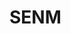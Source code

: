 # SENM
<!--Social Page and also Home page-->
<!DOCTYPE html>
<html lang="en">

<head>
    <meta charset="UTF-8">
    <meta http-equiv="X-UA-Compatible" content="IE=edge">
    <meta name="viewport" content="width=device-width, initial-scale=1.0">
    <title>SENM</title>
    <link rel="stylesheet" href="style.css">
    <link rel="stylesheet" href="moreStyle.css">
    <link rel="stylesheet" href="https://cdnjs.cloudflare.com/ajax/libs/font-awesome/4.7.0/css/font-awesome.min.css">
    <link rel="stylesheet" href="https://fonts.googleapis.com/icon?family=Material+Icons">
    <style>
        @import url('https://fonts.googleapis.com/css2?family=Heebo:wght@100&family=Lato:wght@100&family=Oswald:wght@200&family=Roboto:wght@100&display=swap');
        @import url('https://fonts.googleapis.com/css2?family=Roboto:wght@100;900&display=swap');


        .group {
            margin-left: 20px;
            font-weight: 700;
            font-size: 20px;

        }


        #notification {
            border-radius: 50%;
            background-color: rgba(255, 255, 255, 0.7);
        }

        main {
            background-color: lightgray;
            display: flex;
            margin: 0;
            width: 100%;


        }

        .main-left {
            width: 100%;
            padding: 5px;
            height: 820px;
            overflow-x: hidden;
        }

        .main-center-home {
            width: 98%;
            margin: 5px;
            border-radius: 3px;
        }

        .main-right {
            width: 98%;
            margin: 5px;
            border-radius: 3px;
        }

        .mainsubleft {
            padding: 30px 30px 30px;
            background-color: rgba(255, 255, 255);
            border-radius: 3px;
            box-shadow: 0 0 1px;
        }

        .mainsubleft ul li {
            display: flex;
            margin-bottom: 15px;
            font-family: 'Franklin Gothic Medium', 'Arial Narrow', Arial, sans-serif;
          
        }
        .mainsubleft ul li a {
        
            font-size: medium;
            color: darkblue;
          
        }

        #icons {
            margin-left: -2.5px;
            margin-right: 2.5px;
        }

        .institution {
            min-width: 200px;
            height: 250px;
            margin: 1px 2px;
            border: 1px solid gray;
            background: lightgrey;
            border-radius: 7px;
            cursor: pointer;
            overflow: hidden;

        }

        .cont {
            text-align: center;
            border-top: transparent;
            font-family: oswald;
        }

        .institution-img {
            width: 100%;
            height: 80%;

        }

        #img {
            width: 100%;
        }

        .centerHeading {
            width: 100%;
            background-color: goldenrod;
            padding: 20px 0;
            box-shadow: 0 0 2px black;
        }

        .centerHeading h1 {
            text-align: center;
            color: white;
            font-family: oswald;
            font-weight: 700;
        }

        .center {
            position: relative;
            width: 600px;
            margin-top: 3%;
            padding: 10px;
            background: white;
            box-shadow: 0 0 1px black;
        }

        .center-images {
            width: 100%;
            display: flex;
            justify-content: left;
            align-items: center;
            overflow: auto;
            position: relative;
            scroll-behavior: smooth;
            box-shadow: 0 0 1px black;
            padding: 2px;
            background: black;
        }

        .mainSubRight {

            background-color: rgba(0, 0, 0, 0.1);
            padding: 25px;
            box-shadow: 0 0 5px black;
        }

        .rightLogin {
            margin-top: 5px;
            background-color: white;
            padding-bottom: 5%;
            box-shadow: 0 0 2px black;
        }

        .rightLogin h2 {
            margin-left: 50px;
            margin-bottom: 15px;
            color: white;
        }

        select {
            width: 96%;
            margin-left: 25px;
            height: 30px;
        }

        input {
            width: 70%;
            margin-left: 50px;
            height: 30px;
            padding: 0 20px;
            font-size: 16px;
        }

        #register {
            color: goldenrod;
        }

        #register:hover {
            text-decoration: underline;
        }

        #menu-bar {
            display: none;
        }

        #search {
            margin-top: 5%;
            margin-bottom: 5%;
            background-color: rgba(255, 255, 255, 0.7);
            padding-bottom: 5%;
        }
        #search1 {
            margin-top: 5%;
            margin-bottom: 5%;
            background-color: rgba(255, 255, 255, 0.7);
            padding-bottom: 5%;
            display: none;
        }

        .searchInput {

            padding: 20px 10px;
            background-color: darkblue;
            border-radius: 7px;
        }

        .searchInput input {
            background: rgba(255,255,255);
            font-size: 22px;
            letter-spacing: 2px;
            text-align: center;
            border: transparent;
            height: 45px;
            border-bottom-left-radius: 45px;
            border-top-left-radius: 45px;
        }

        .friends {
            display: flex;
            justify-content: space-between;
            color: black;
            font-size: 20px;
            padding: 10px 30px;
            margin-bottom: 10px;
            background-color: white;
            box-shadow: 0 0 5PX 0 black;
        }

        .main-scroll-div {
            width: 90%;
            height: 100%;
            display: flex;
            align-items: center;
            justify-content: space-between;
            border: 2px solidred;
        }

        .subFriends {
            position: relative;
            width: 550px;
            height: 50%;
        }

        .subFriends::before {
            position: absolute;
            width: 150px;
            height: 100%;
            content: "";
            left: 0;
            top: 0;
            z-index: 99;
            background-image: linear-gradient(90deg, white, transparent);
        }

        .subFriends::after {
            position: absolute;
            width: 150px;
            height: 100%;
            content: "";
            right: 0;
            top: 0;
            z-index: 99;
            background-image: linear-gradient(-90deg, black, transparent);
        }

        .scroll-images {
            width: 100%;
            height: auto;
            display: flex;
            justify-content: left;
            align-items: center;
            overflow: auto;
            position: relative;
            scroll-behavior: smooth;

        }
        .scroll-image{
            width: 100%;
            height: auto;
            display: flex;
            justify-content: left;
            align-items: center;
            overflow: auto;
            position: relative;
            scroll-behavior: smooth;

        }

        .child {
            min-width: 150px;
            height: 150px;
            margin: 1px 20px;
            cursor: pointer;
            border: 1px solid white;
            overflow: hidden;
            border-radius: 50%;
        }
        .child1 {
            min-width: 250px;
            height: 200px;
            margin: 1px 20px;
            cursor: pointer;
            border: 1px solid white;
            overflow: hidden;
            
        }

        .scroll-images::-webkit-scrollbar {
            -webkit-appearance: none;
        }

        .subChild {
            width: 100%;
            height: 100%;
        }

        .icon {
            color: gray;
            background-color: transparent;
            font-size: 50px;
            outline: none;
            border: none;
            cursor: pointer;
        }

        .icon:hover {
            color: yellow;
        }

        .childName {
            color: black;
            text-align: center;
            font-weight: 700;


        }

        .div-content-left {
            background-color: white;
            margin-top: 5px;
            padding: 30px;
            box-shadow: 0 0 1px black;
        }

        .div-content-left h1 {
            margin-top: 15px;
            margin-bottom: 15px;
            font-family: roboto;
        }

        .div-content-left ul li {
            margin-top: 5px;
        }

        .div-content-left ul li a {
            color: blue;
            font-weight: 700;
            font-family: lato;
        }

        .events {
            background: white;
            padding: 10px;
            margin-top: 5px;
            text-align: center;
            box-shadow: 0 0 2px black;
        }

        .event-img img {
            width: 100%;
            margin-top: 10px;
        }

        .event-img-con {
            text-align: center;
        }

        footer {
            width: 100%;
            background-color: black;
            padding: 20px 0;
        }

        .footer-notifications {
            width: 99%;
            margin: auto;
            display: flex;
            background-color: #FBE7A1;
            padding: 20px 0;
            border-radius: 20px;
            margin-bottom: 30px;
        }

        .footerLineLeft {
            width: 40%;
            height: 2px;
            background-color: gray;
            margin-left: 50px;
        }

        .footerLineLeft1 {
            width: 38%;
            height: 2px;
            background-color: gray;
            margin-left: 50px;
        }

        .footerNotification {
            margin: -10px 10px;
        }

        .footerLineRight {
            width: 35%;
            height: 2px;
            background-color: gray;
        }

        .footerLineRight1 {
            width: 33%;
            height: 2px;
            background-color: gray;
        }
        .div-post{
            padding: 10px 25%;            
        }
        .div-post button{
          padding: 5px 13px;
          
        }
    </style>
</head>

<body>
    <!--start header-->
    <header>
        <header>
            <div class="header">
                <div class="headerleft">
                    SENM
                </div>
                <div class="headercenter">
                    <ul>
                        <li><a href="home.html">Home </a> </li>
                        <li><a href="">Group</a> </li>
                        <li><a href="gallery.html">Text Book Center </a></li>
                        <li><a href="">shopping</a></li>
                        <li><a href="">Institutions</a></li>
                    </ul>
                </div>
                <div class="headerright">
                    <div class="div-right">
                        <ul>
                            <li><i class="material-icons" style="font-size:38px;color:white" id="menu-bar">menu</i></li>
                            <li><i class="material-icons" style="font-size:34px;color:white"
                                    id="notification">notifications_active</i></li>
                            <li style="color:white ;">
                                <div class="profile-pic"><img src="./asset1/custom1.png" alt=""></div>
                            </li>
                        </ul>
                    </div>
                </div>
            </div>
        </header>
    <!--end of header-->
    <!--start of main-->
    <main>
        <!--start main left-->
        <div class="main-left">
            <div class="mainsubleft">
                <ul>
                    <li>
                        <div><i class="material-icons" style="font-size:30px;color:navy;">home</i></div>
                        <div class="group" ><a href="" onclick="showPage()"> Home</a></div>
                    </li>
                    <li>
                        <div><i class="material-icons" style="font-size:30px;color:navy;">group_add</i></div>
                        <div class="group" ><a href="" onclick="showPage()"> Class Groups</a></div>
                    </li>
                    <li>
                        <div><i class="material-icons" style="font-size:30px;color:lightgray" id="icons">group_work</i>
                        </div>
                        <div class="group"><a href="">Group Work</a> </div>
                    </li>
                    <li>
                        <div><i class="material-icons" style="font-size:30px;color:rgba(144, 212, 243, 0.507)"
                                id="icons">people</i></div>
                        <div class="group"><a href="">Friends</a></div>
                    </li>
                    <li><i class="fa fa-question-circle" style="font-size:32px;color:goldenrod" id="icons"></i>
                        <div></div>
                        <div class="group"><a href="Qanda.html"> Qestion and Answers</a></div>
                    </li>
                    <li>
                        <div><i class="material-icons" style="font-size:30px;color:black;" id="icons"> share</i></div>
                        <div class="group"><a href="">Share link</a></div>
                    </li>
                    <li>
                        <div style="width:30px;height: 30px;"><img src="./Icon/help.png" alt="" id="img"></div>
                        <div class="group"><a href="">Ask for Help</a> </div>
                    </li>
                    <li>
                        <div style="width:30px;height: 30px;"><img src="./Icon/blog.png" alt="" id="img"></div>
                        <div class="group"><a href="">Add a Blog</a> </div>
                    </li>
                    <li><i class="fa fa-phone-square" style="font-size:33px;color:blue"></i>
                        <div class="group"><a href="">Customer care</a> </div>
                    </li>
                    <li><i class="material-icons" style="font-size:36px;color:green;margin-left: -5px;">message</i>
                        <div class="group"><a href="">Message</a> </div>
                    </li>
                </ul>

            </div>
            <div class="div-content-left">
                <h1> Most Popular Books</h1>
                <ul>
                    <li><a href="">The river between</a></li>
                    <li><a href="">Think like a man act like a woman</a></li>
                    <li><a href="">Pirates of the carebean</a></li>
                    <li><a href="">Sheldon in spineYard</a></li>
                    <li><a href="">Barack Obama biography</a></li>
                </ul>
            </div>
            <div class="div-content-left">
                <i class="fa fa-plus" style="margin-right: 10px;"></i>Create a Club
                <h1> Join Our Club</h1>
                <div class="event-img">
                    <img src="./asset1/qanda-club.jpg" alt="">
                    <div class="event-img-cont">
                        Qanda-Club
                    </div>
                </div>
                <div class="event-img">
                    <img src="./asset1/senm-ches.jpg" alt="">
                    <div class="event-img-cont">
                        SENM-Chess-Club
                    </div>
                </div>

            </div>
        </div>
        <!--end main left-->
        <!--start main center-->
        <div class="main-center-home">
            <div class="searchInput">
                <input type="search" placeholder="Search"><i class="fa fa-search"
                    style="font-size:20px;color:gray;background-color: lightgray;padding: 12.5px;padding-top: 12.5px;border-bottom-right-radius: 45px;border-top-right-radius: 45px;"></i>
            </div>
            <div class="search" id="search">
                <div class="friends">
                    <div style="text-decoration: 3px solid red underline;">Friends</div>
                    <div>Adverts</div>
                    <div>Asignments</div>
                </div>
                <div class="main-scroll-div">
                    <div><button class="icon" onclick="scrolll()"><i class="fa fa-angle-double-left"></i></button></div>
                    <div class="subFriends">
                        <div class="scroll-images">
                            <div class="childNameMain">
                                <li class="child"><img class="subChild" src="./asset1/cust2.png" alt=""></li>
                                <div class="childName">Grace Nyamheya</div>
                            </div>
                            <div class="childNameMain">
                                <li class="child"><img class="subChild" src="./asset1/pasp1.jpg" alt=""></li>
                                <div class="childName">Tony Nesh</div>
                            </div>
                            <div class="childNameMain">
                                <li class="child"><img class="subChild" src="./asset1/pasp2.jpg" alt=""></li>
                                <div class="childName">Joshua Odongo</div>
                            </div>
                            <div class="childNameMain">
                                <li class="child"><img class="subChild" src="./asset1/pasp3.jpg" alt=""></li>
                                <div class="childName">Stanley Livondo</div>
                            </div>
                            <div class="childNameMain">
                                <li class="child"><img class="subChild" src="./asset1/pasp4.jpg" alt=""></li>
                                <div class="childName">Bookaty Nextresa</div>
                            </div>
                            <div class="childNameMain">
                                <li class="child"><img class="subChild" src="./asset1/custom1.png" alt=""></li>
                                <div class="childName">Tim Wanjohi</div>
                            </div>
                            <div class="childNameMain">
                                <li class="child"><img class="subChild" src="./asset1/pasp1.jpg" alt=""></li>
                                <div class="childName">Tony Nesh</div>
                            </div>
                            <div class="childNameMain">
                                <li class="child"><img class="subChild" src="./asset1/pasp1.jpg" alt=""></li>
                                <div class="childName">Tony Nesh</div>
                            </div>
                            <div class="childNameMain">
                                <li class="child"><img class="subChild" src="./asset1/pasp1.jpg" alt=""></li>
                                <div class="childName">Tony Nesh</div>
                            </div>
                            <div class="childNameMain">
                                <li class="child"><img class="subChild" src="./asset1/pasp1.jpg" alt=""></li>
                                <div class="childName">Tony Nesh</div>
                            </div>

                        </div>
                    </div>
                    <div><button class="icon" onclick="scrollr()"><i class="fa fa-angle-double-right"></i></button>
                    </div>
                </div>
            </div>
            <div class="search1" id="search1">
                <div class="friends">
                    <div style="text-decoration: 3px solid green underline;">Groups</div>
                    <div>Adverts</div>
                    <div>Communities</div>
                </div>               
            </div>
            <div class="div-post">
                <label for="post">
                    Ask the world:
                </label> <br>
                <textarea name="post" id="post" cols="30" rows="auto"></textarea>
                <button>Post</button>
            </div>
            <div class="centerHeading">
                <h1>Register with an Institution</h1>
            </div>
            <div class="center">
                <div class="center-images">
                    <div class="institution"><img class="institution-img" src="./asset1/summit.jpg" alt="">
                        <div class="cont">
                            Summit Institute of Professionals
                        </div>
                    </div>
                    <div class="institution"><img class="institution-img" src="./asset1/uon.jpg" alt="">
                        <div class="cont">The University of Nairobi</div>
                    </div>
                    <div class="institution"><img class="institution-img" src="./asset1/Vision.jpg" alt="">
                        <div class="cont">Vision Institute</div>
                    </div>
                    <div class="institution"><img class="institution-img" src="./asset1/KU.jpg" alt="">
                        <div class="cont">Kenyatta University</div>
                    </div>
                    <div class="institution"><img class="institution-img" src="./asset1/mku.jpg" alt="">
                        <div class="cont">Mt Kenya University</div>
                    </div>
                    <div class="institution"><img class="institution-img" src="./asset1/strath.jpg" alt="">
                        <div class="cont">Stratmore University</div>
                    </div>
                </div>
            </div>
           
        </div>
        <!--end main center-->
        <!--start main right-->
        <div class="main-right">
            <div class="mainSubRight">
                <select name=" id="" >
            <option value=" 0">Select Institution</option>
                    <option value="">Summit Institute</option>
                    <option value="">Vision Institute</option>
                    <option value="">Strathmore</option>
                    <option value="">The University of Nairobi</option>
                    <option value=""></option>
                    <option value=""></option>
                    <option value=""></option>
                    <option value=""></option>
                    <option value=""></option>
                    <option value=""></option>
                    <option value=""></option>
                    <option value=""></option>
                    <option value=""></option>
                    <option value=""></option>
                    <option value=""></option>
                    <option value=""></option>
                    <option value=""></option>
                    <option value=""></option>
                    <option value=""></option>
                    <option value=""></option>
                    <option value=""></option>
                    <option value=""></option>
                    <option value=""></option>
                    <option value=""></option>
                    <option value=""></option>
                    <option value=""></option>
                    <option value=""></option>
                    <option value=""></option>
                    <option value=""></option>
                </select>
            </div>
            <div class="rightLogin">
                <h2>Log in :</h2>
                <input type="email" placeholder="email :"> <br> <br>
                <input type="password" placeholder="password :"> <br> <br>
                <input type="submit" value="login" style="width: 100px;"> <br> <br>
                <h2><a href="" id="register"> Register here :</a></h2>
            </div>
            <div class="events">
                <h1>Recent Events</h1>
                <div class="event-img">
                    <img src="./asset1/education-event.jpg" alt="">
                    <div class="event-img-cont">
                        Top Educational Events in Kenya
                    </div>
                </div>
                <div class="event-img">
                    <img src="./asset1/rural-img.jpg" alt="">
                    <div class="event-img-cont">
                        Rural Social Educational Program.
                    </div>
                </div>
            </div>
        </div>
        <!--end main right-->
    </main>
    <!--End of Main-->
    <!--StartFooter-->
    <footer>
        <div class="footer-notifications">
            <div class="footerLineLeft"></div>
            <div class="footerNotification"> <strong> Notifications</strong> </div>
            <div class="footerLineRight"></div>
        </div>
        <div class="footer-notifications">
            <div class="footerLineLeft"></div>
            <div class="footerNotification"><strong> Contact Us</strong> </div>
            <div class="footerLineRight"></div>
        </div>
        <div class="footer-notifications">
            <div class="footerLineLeft1"></div>
            <div class="footerNotification"><strong> Terms & Conditions</strong> </div>
            <div class="footerLineRight1"></div>
        </div>
    </footer>
    <script>
      function showPage(){
  const x = document.getElementById("search1").style.display='block'
  const y = document.getElementById("search").style.display='none';
  if (y.style.display === "none") {
      x.style.display = "block"
    } 
  else {
    y.style.display = "block";
  }
}
        function scrolll() {
            var left = document.querySelector(".scroll-images");
            left.scrollBy(350, 0)
        }
        function scrollr() {
            var right = document.querySelector(".scroll-images");
            right.scrollBy(-350, 0)
        }
        function scrollll() {
            var left = document.querySelector(".scroll-image");
            left.scrollBy(350, 0)
        }
        function scrolllr() {
            var right = document.querySelector(".scroll-image");
            right.scrollBy(-350, 0)
        }
    </script>
</body>

</html>
 <!--End of home page-->
 <!--Start of Institutions-->
 <!DOCTYPE html>
<html lang="en">
<head>
    <meta charset="UTF-8">
    <meta http-equiv="X-UA-Compatible" content="IE=edge">
    <meta name="viewport" content="width=device-width, initial-scale=1.0">
    <title>Document</title>
    <link rel="stylesheet" href="https://cdnjs.cloudflare.com/ajax/libs/font-awesome/4.7.0/css/font-awesome.min.css">
    <link rel="stylesheet" href="https://fonts.googleapis.com/icon?family=Material+Icons">
   <link rel="stylesheet" href="style.css">
   <link rel="stylesheet" href="moreStyle.css">
</head>
<body>
    <header>
        <div class="header">
            <div class="headerleft">
                QANDA
            </div>
            <div class="headercenter">
                <ul>
                    <li><a href="home.html">Home </a> </li>
                    <li><a href="">Group</a> </li>
                    <li><a href="gallery.html">Text Book Center </a></li>
                    <li><a href="">shopping</a></li>
                    <li><a href="">Institutions</a></li>
                </ul>
            </div>
            <div class="headerright">
                <div class="div-right">
                    <ul>
                        <li><i class="material-icons" style="font-size:38px;color:white" id="menu-bar">menu</i></li>
                        <li><i class="material-icons" style="font-size:34px;color:white"
                                id="notification">notifications_active</i></li>
                        <li style="color:white ;">
                            <div class="profile-pic"><img src="./asset1/custom1.png" alt="">ladman</div>
                        </li>
                    </ul>
                </div>
            </div>
        </div>
    </header>
    <!--end of header-->
    <div class="qanda-body">
   <div class="qanda-nav">
    <h1><span> Question & Answers</span></h1>  
   </div>   
  <div class="qanda-select">
    <h2>Choose your Institution</h2>
  </div>
   <div class="qanda-institutions">      
    <div><a href="cpa.html">CPA, </a> </div>
    <div><a href="">ATD, </a> </div>
    <div><a href="cams.html">CAMS,</a>  </div>
    <div><a href="">DICT,</a>  </div>
    <div><a href="">DCM, </a> </div>
    <div><a href="">CS,</a></div>
    <div><a href="">CIFA,  </a>  </div>
    <div><a href="">CICT, </a>  </div>
    <div><a href="">CCP, </a> </div>
    <div><a href="">KISME,</a></div>
    <div><a href="uon.html">UON, </a> </div>
    <div><a href="">KU,</a></div>
    <div><a href="">MKU,</a> </div>
    <div><a href="nazarene.html">NAZARINE,</a></div>
    <div><a href="">DAYSTER,</a></div>
    <div><a href="">USIU,</a></div>
    <div><a href="">MASENO, </a></div>
    <div><a href="">NAIROBI AVIATION,</a></div>
    <div><a href="">KENYA POLYTECHNIQUE,</a></div>
    <div><a href="">EGERTON,</a></div>
    <div><a href="">MOI UNIVERSITY,</a></div>
    <div><a href="">MASINDE MULIRO,</a></div>
    <div><a href="">RONGO UNIVERSITY,   </a></div>
    <div><a href="">STRATHMORE</a></div>
   </div>
</div>
</body>
</html>
<!--End of Institutions-->
<!--Start of CPA-->
<!DOCTYPE html>
<html lang="en">

<head>
        <meta charset="UTF 8">
        <meta http equiv="X UA Compatible" content="IE=edge">
        <meta name="viewport" content="width=device width, initial scale=1.0">
        <title>Q&A</title>
        <link rel="stylesheet" href="style.css">
        <link rel="stylesheet"
                href="https://cdnjs.cloudflare.com/ajax/libs/font-awesome/4.7.0/css/font-awesome.min.css">
        <link rel="stylesheet" href="https://fonts.googleapis.com/icon?family=Material+Icons">
        <link rel="stylesheet"
                href="https://cdnjs.cloudflare.com/ajax/libs/font awesome/4.7.0/css/font awesome.min.css">
        <script src="https://kit.fontawesome.com/yourcode.js" crossorigin="anonymous"></script>
        <style>
                body {
                        background: rgba(0, 0, 0, 0.7);
                }

                p {
                        font-size: 20px;
                        padding: 40px;
                }

                #list {
                        display: none;
                        margin-left: 15px;
                }

                h4 {
                        display: none;
                        padding-right: 50px;
                }

                #searchbar {
                        margin-left: 7%;
                }

                #submit {
                        width: 150px;
                        font-size: 18px;
                        background-color: rgba(0,0,139,0.5);
                        padding: 10px;
                        color: white;
                        border-radius: 5px;
                        cursor: pointer;
                }
                #submit:hover{background: rgba(220,20,60,0.5);}
                .div-main {
                        min-height: 87vh;
                 background-image: linear-gradient(rgba(0,0,0,.7),rgba(0,0,0,.7),rgba(0,0,0)),url(./images/kasneb.png);background-repeat: no-repeat;background-size: 100% 100%;
                }
                .div-main ul li {
                        padding-left: 75px;
                        color: white;
                }

                input {
                        width: 60%;
                        font-size: 18px;
                        background-color: rgba(240,248,255,0.5);
                        padding: 10px;


                }

                .img{display: none;}

                button {
                        font-size: 18px;
                        padding: 7px;
                        cursor: pointer;                
                        margin: 5px;
                        background: rgba(240,248,255,0.4);
                        border-radius: 3px;
                }

                button:hover{background-color: rgba(0, 0, 0, 0.7);color: white;}

                .cpa{margin-top: 30px;}
                .div-cpa {
                        text-align: center;
                        color: gold;
                }

                .div-cpa h1 {
                       
                        font-size: 60px;
                }
        </style>
</head>

<body>
        <header>
                <div class="header">
                        <div class="headerleft">
                                QANDA
                        </div>
                        <div class="headercenter">
                                <ul>
                                        <li><a href="home.html">Home </a> </li>
                                        <li><a href="">Group</a> </li>
                                        <li><a href="books.html">Text Book Center </a></li>
                                        <li><a href="">Shopping</a></li>
                                        <li><a href="">Institutions</a></li>
                                </ul>
                        </div>
                        <div class="headerright">
                                <div class="div-right">
                                        <ul>
                                                <li><a href="home.html"> <i class="material-icons" style="font-size:38px;color:white"
                                                                id="menu-bar">menu</i></a></li>
                                                <li><i class="material-icons" style="font-size:34px;color:white"
                                                                id="notification">notifications_active</i></li>
                                                <li class="profile-pic-out" style="color:white;"><a href="">
                                                        <div class="profile-pic"><img src="./asset1/custom1.png"
                                                                        alt=""></div>
                                                        <div class="div-out">Logout</div> </a>

                                                </li>
                                        </ul>

                                </div>
                        </div>
                </div>
        </header>
        <main>
                <div class="div-main">
                        <div class="div-cpa">
                                <h1>CPA</h1>
                        </div>
                        <p>
                                Put the unit i.e Advanced Management Accounting and scroll to your question or seive
                                your specific Question in the following Format..
                                <strong>Unit(Advanced Management Accounting) month(Nov) Year(2020)
                                        Question(Question)Number(i.e 1),letter(i.e a),roman in bracket(i.e (ii))..
                                </strong>
                        </p>
                        <input type="text" id="searchbar" name="search" placeholder="Format i.e 2020 nov q1a(ii)">
                        <input type="submit" onclick="showPage(onclick)" id="submit">
                        <button id="button" onclick="window.location.reload()">clear</button>
                        
                        <!-- input=id-->
                        <!-- id=what to display-->
                        <!--input=what to display-->
                        <ul id="list">
                                <li class="cpa">Advanced Management Accounting Nov 2022 Question one<h1>(b) Circumstances that may potentially threaten the professional accountant’s compliance with the
                                        fundamental principles of ethics</h1>
                                    <button data-page1="page1" >Answer</button><div class="img" id="page1">  i) They provide a useful means for users to evaluate the overall impact of the organization to the
                                        whole community for users to make additional judgment on the performance and impact of the
                                        organization.<br>
                                        ii) They enable the organization to behave responsibly to the society and the environment by
                                        ensuring that it is accountable in its reporting<br>
                                        iii) They enhance the reputation of the firm in the eyes of the society
                                        iv) It gives the information to assess the effectiveness of the programs on ecology and community
                                        development.<br>
                                        v) The managers try to focus their attention on those activities where reports and evaluations are
                                        necessary.<br>
                                        vi) It provides information that allows management to compare the effectiveness of different social
                                        programs.<br>
                                        vii) It gives the right to manage and provide information to external groups that rely on the company
                                       requirements for social performance </div></li>
                                <li class="cpa">Advanced Management Accounting Nov 2022 Question two<h1>(d) Benefits an organization will derive from providing social and environmental reports.</h1>
                                    <button data-page1="page2" >Answer</button><div class="img" id="page2"> i) They provide a useful means for users to evaluate the overall impact of the organization to the
                                        whole community for users to make additional judgment on the performance and impact of the
                                        organization.<br>
                                        ii) They enable the organization to behave responsibly to the society and the environment by
                                        ensuring that it is accountable in its reporting<br>
                                        iii) They enhance the reputation of the firm in the eyes of the society
                                        iv) It gives the information to assess the effectiveness of the programs on ecology and community
                                        development.<br>
                                        v) The managers try to focus their attention on those activities where reports and evaluations are
                                        necessary.<br>
                                        vi) It provides information that allows management to compare the effectiveness of different social
                                        programs.<br>
                                        vii) It gives the right to manage and provide information to external groups that rely on the company
                                       requirements for social performance</div></li>
                                <li class="cpa">Advanced Management Accounting Nov 2022 Question three <h1> </h1>
                                    <button data-page1="page3" >Answer</button><div class="img" id="page3"></div>
                                </li>
                                <li class="cpa">Advanced Management Accounting Nov 2022 Question four<h1></h1>
                                    <button data-page1="page4" >Answer</button><div class="img" id="page4"> </div></li>
                                <li class="cpa">Advanced Management Accounting Nov 2022 Question five<h1></h1>
                                    <button data-page1="page5" >Answer</button><div class="img" id="page5"> </div></li>
                                <li class="cpa">Advanced Management Accounting Aug 2022 Question one<h1></h1>
                                    <button data-page1="page6" >Answer</button><div class="img" id="page2"> </div></li>
                                <li class="cpa">Advanced Management Accounting Aug 2022 Question two<h1></h1>
                                    <button data-page1="page7" >Answer</button><div class="img" id="page2"> </div></li>
                                <li class="cpa">Advanced Management Accounting Aug 2022 Question three<h1></h1>
                                    <button data-page1="page8" >Answer</button><div class="img" id="page2"> </div></li>
                                <li class="cpa">Advanced Management Accounting Aug 2022 Question four<h1></h1>
                                    <button data-page1="page9" >Answer</button><div class="img" id="page2"> </div></li>
                                <li class="cpa">Advanced Management Accounting Aug 2022 Question one<h1></h1>
                                    <button data-page1="page10" >Answer</button><div class="img" id="page2"> </div></li>
                                <li class="cpa">Advanced Management Accounting Apr 2022 Question two<h1></h1>
                                    <button data-page1="page11" >Answer</button><div class="img" id="page2"> </div></li>
                                <li class="cpa">Advanced Management Accounting Apr 2022 Question three<h1></h1>
                                    <button data-page1="page12" >Answer</button><div class="img" id="page2"> </div></li>
                                <li class="cpa">Advanced Management Accounting Apr 2022 Question four<h1></h1>
                                    <button data-page1="page13" >Answer</button><div class="img" id="page2"> </div></li>
                                <li class="cpa">Advanced Management Accounting Apr 2022 Question five<h1></h1>
                                    <button data-page1="page14" >Answer</button><div class="img" id="page2"> </div></li>
                                <li class="cpa">Advanced Management Accounting Aug 2021 Question one<h1></h1>
                                    <button data-page1="page15" >Answer</button><div class="img" id="page2"> </div></li>
                                <li class="cpa">Advanced Management Accounting Aug 2021 Question two<h1></h1>
                                    <button data-page1="page16" >Answer</button><div class="img" id="page2"> </div></li>
                                <li class="cpa">Advanced Management Accounting Aug 2021 Question three<h1></h1>
                                    <button data-page1="page17" >Answer</button><div class="img" id="page2"> </div></li>
                                <li class="cpa">Advanced Management Accounting Aug 2021 Question four<h1></h1>
                                    <button data-page1="page18" >Answer</button><div class="img" id="page2"> </div></li>
                                <li class="cpa">Advanced Management Accounting Aug 2021 Question five<h1></h1>
                                    <button data-page1="page19" >Answer</button><div class="img" id="page2"> </div></li>
                                <li class="cpa">Advanced Management Accounting Nov 2021 Question one<h1></h1>
                                    <button data-page1="page20" >Answer</button><div class="img" id="page2"> </div></li>
                                <li class="cpa">Advanced Management Accounting Nov 2021 Question two<h1></h1>
                                    <button data-page1="page21" >Answer</button><div class="img" id="page2"> </div></li>
                                <li class="cpa">Advanced Management Accounting Nov 2021 Question three<h1></h1>
                                    <button data-page1="page22" >Answer</button><div class="img" id="page2"> </div></li>
                                <li class="cpa">Advanced Management Accounting Nov 2021 Question four<h1></h1>
                                    <button data-page1="page23" >Answer</button><div class="img" id="page2"> </div></li>
                                <li class="cpa">Advanced Management Accounting Nov 2021 Question five<h1></h1>
                                    <button data-page1="page24" >Answer</button><div class="img" id="page2"> </div></li>
                                <li class="cpa">Advanced Management Accounting Apr 2021 Question one<h1></h1>
                                    <button data-page1="page25" >Answer</button><div class="img" id="page2"> </div></li>
                                <li class="cpa">Advanced Management Accounting Apr 2021 Question two<h1></h1>
                                    <button data-page1="page26" >Answer</button><div class="img" id="page2"> </div></li>
                                <li class="cpa">Advanced Management Accounting Apr 2021 Question three<h1></h1>
                                    <button data-page1="page27" >Answer</button><div class="img" id="page2"> </div></li>
                                <li class="cpa">Advanced Management Accounting Apr 2021 Question four<h1></h1>
                                    <button data-page1="page28" >Answer</button><div class="img" id="page2"> </div></li>
                                <li class="cpa">Advanced Management Accounting Apr 2021 Question five<h1></h1>
                                    <button data-page1="page29" >Answer</button><div class="img" id="page2"> </div></li>
                                <li class="cpa">Advanced Management Accounting Nov 2020 Question one<h1></h1>
                                    <button data-page1="page30" >Answer</button><div class="img" id="page2"> </div></li>
                                <li class="cpa">Advanced Management Accounting Nov 2020 Question two<h1></h1>
                                    <button data-page1="page31" >Answer</button><div class="img" id="page2"> </div></li>
                                <li class="cpa">Advanced Management Accounting Nov 2020 Question three<h1></h1>
                                    <button data-page1="page32" >Answer</button><div class="img" id="page2"> </div></li>
                                <li class="cpa">Advanced Management Accounting Nov 2020 Question four<h1></h1>
                                    <button data-page1="page33" >Answer</button><div class="img" id="page2"> </div></li>
                                <li class="cpa">Advanced Management Accounting Nov 2020 Question five<h1></h1>
                                    <button data-page1="page34" >Answer</button><div class="img" id="page2"> </div></li>
                                <li class="cpa">Advanced Management Accounting May 2019 Question one<h1></h1>
                                    <button data-page1="page35" >Answer</button><div class="img" id="page2"> </div></li>
                                <li class="cpa">Advanced Management Accounting May 2019 Question two<h1></h1>
                                    <button data-page1="page36" >Answer</button><div class="img" id="page2"> </div></li>
                                <li class="cpa">Advanced Management Accounting May 2019 Question three<h1></h1>
                                    <button data-page1="page37" >Answer</button><div class="img" id="page2"> </div></li>
                                <li class="cpa">Advanced Management Accounting May 2019 Question four<h1></h1>
                                    <button data-page1="page38" >Answer</button><div class="img" id="page2"> </div></li>
                                <li class="cpa">Advanced Management Accounting May 2019 Question five<h1></h1>
                                    <button data-page1="page39" >Answer</button><div class="img" id="page2"> </div></li>
                                <li class="cpa">Advanced Management Accounting May 2019 Question one<h1></h1>
                                    <button data-page1="page40" >Answer</button><div class="img" id="page2"> </div></li>
                                <li class="cpa">Advanced Management Accounting Nov 2019 Question two<h1></h1>
                                    <button data-page1="page41" >Answer</button><div class="img" id="page2"> </div></li>
                                <li class="cpa">Advanced Management Accounting Nov 2019 Question three<h1></h1>
                                    <button data-page1="page42" >Answer</button><div class="img" id="page2"> </div></li>
                                <li class="cpa">Advanced Management Accounting Nov 2019 Question four<h1></h1>
                                    <button data-page1="page43" >Answer</button><div class="img" id="page2"> </div></li>
                                <li class="cpa">Advanced Management Accounting Nov 2019 Question five<h1></h1>
                                    <button data-page1="page44" >Answer</button><div class="img" id="page2"> </div></li>
                                <li class="cpa">Advanced Management Accounting May 2018 Question one<h1></h1>
                                    <button data-page1="page45" >Answer</button><div class="img" id="page2"> </div></li>
                                <li class="cpa">Advanced Management Accounting May 2018 Question two<h1></h1>
                                    <button data-page1="page46" >Answer</button><div class="img" id="page2"> </div></li>
                                <li class="cpa">Advanced Management Accounting May 2018 Question three<h1></h1>
                                    <button data-page1="page47" >Answer</button><div class="img" id="page2"> </div></li>
                                <li class="cpa">Advanced Management Accounting May 2018 Question four<h1></h1>
                                    <button data-page1="page48" >Answer</button><div class="img" id="page2"> </div></li>
                                <li class="cpa">Advanced Management Accounting May 2018 Question five<h1></h1>
                                    <button data-page1="page49" >Answer</button><div class="img" id="page2"> </div></li>
                                <li class="cpa">Advanced Management Accounting Nov 2018 Question one<h1></h1>
                                    <button data-page1="page50" >Answer</button><div class="img" id="page2"> </div></li>
                                <li class="cpa">Advanced Management Accounting Nov 2018 Question two<h1></h1>
                                    <button data-page1="page51" >Answer</button><div class="img" id="page2"> </div></li>
                                <li class="cpa">Advanced Management Accounting Nov 2018 Question three<h1></h1>
                                    <button data-page1="page52" >Answer</button><div class="img" id="page2"> </div></li>
                                <li class="cpa">Advanced Management Accounting Nov 2018 Question four<h1></h1>
                                    <button data-page1="page53" >Answer</button><div class="img" id="page2"> </div></li>
                                <li class="cpa">Advanced Management Accounting Nov 2018 Question five<h1></h1>
                                    <button data-page1="page54" >Answer</button><div class="img" id="page2"> </div></li>
                                <li class="cpa">Advanced Management Accounting Dec 2017 Question one<h1></h1>
                                    <button data-page1="page55" >Answer</button><div class="img" id="page2"> </div></li>
                                <li class="cpa">Advanced Management Accounting Dec 2017 Question two<h1></h1>
                                    <button data-page1="page56" >Answer</button><div class="img" id="page2"> </div></li>
                                <li class="cpa">Advanced Management Accounting Dec 2017 Question three<h1></h1>
                                    <button data-page1="page57" >Answer</button><div class="img" id="page2"> </div></li>
                                <li class="cpa">Advanced Management Accounting Dec 2017 Question four<h1></h1>
                                    <button data-page1="page58" >Answer</button><div class="img" id="page2"> </div></li>
                                <li class="cpa">Advanced Management Accounting Dec 2017 Question five<h1></h1>
                                    <button data-page1="page59" >Answer</button><div class="img" id="page2"> </div></li>
                                <li class="cpa">Advanced Management Accounting May 2017 Question one<h1></h1>
                                    <button data-page1="page60" >Answer</button><div class="img" id="page2"> </div></li>
                                <li class="cpa">Advanced Management Accounting May 2017 Question two<h1></h1>
                                    <button data-page1="page61" >Answer</button><div class="img" id="page2"> </div></li>
                                <li class="cpa">Advanced Management Accounting May 2017 Question three<h1></h1>
                                    <button data-page1="page62" >Answer</button><div class="img" id="page2"> </div></li>
                                <li class="cpa">Advanced Management Accounting May 2017 Question four<h1></h1>
                                    <button data-page1="page63" >Answer</button><div class="img" id="page2"> </div></li>
                                <li class="cpa">Advanced Management Accounting May 2017 Question five<h1></h1>
                                    <button data-page1="page64" >Answer</button><div class="img" id="page2"> </div></li>
                                <li class="cpa">Advanced Management Accounting May 2016 Question one<h1></h1>
                                    <button data-page1="page65" >Answer</button><div class="img" id="page2"> </div></li>
                                <li class="cpa">Advanced Management Accounting May 2016 Question two<h1></h1>
                                    <button data-page1="page66" >Answer</button><div class="img" id="page2"> </div></li>
                                <li class="cpa">Advanced Management Accounting May 2016 Question three<h1></h1>
                                    <button data-page1="page67" >Answer</button><div class="img" id="page2"> </div></li>
                                <li class="cpa">Advanced Management Accounting May 2016 Question four<h1></h1>
                                    <button data-page1="page68" >Answer</button><div class="img" id="page2"> </div></li>
                                <li class="cpa">Advanced Management Accounting May 2016 Question five<h1></h1>
                                    <button data-page1="page69" >Answer</button><div class="img" id="page2"> </div></li>
                                <li class="cpa">Advanced Management Accounting Nov 2016 Question one<h1></h1>
                                    <button data-page1="page70" >Answer</button><div class="img" id="page2"> </div></li>
                                <li class="cpa">Advanced Management Accounting Nov 2016 Question two<h1></h1>
                                    <button data-page1="page71" >Answer</button><div class="img" id="page2"> </div></li>
                                <li class="cpa">Advanced Management Accounting Nov 2016 Question three<h1></h1>
                                    <button data-page1="page72" >Answer</button><div class="img" id="page2"> </div></li>
                                <li class="cpa">Advanced Management Accounting Nov 2016 Question four<h1></h1>
                                    <button data-page1="page73" >Answer</button><div class="img" id="page2"> </div></li>
                                <li class="cpa">Advanced Management Accounting Nov 2016 Question five<h1></h1>
                                    <button data-page1="page74" >Answer</button><div class="img" id="page2"> </div></li>
                                <li class="cpa">Advanced Management Accounting Pilot 2015 Question one<h1></h1>
                                    <button data-page1="page75" >Answer</button><div class="img" id="page2"> </div></li>
                                <li class="cpa">Advanced Management Accounting Pilot 2015 Question two<h1></h1>
                                    <button data-page1="page76" >Answer</button><div class="img" id="page2"> </div></li>
                                <li class="cpa">Advanced Management Accounting Pilot 2015 Question three<h1></h1>
                                    <button data-page1="page77" >Answer</button><div class="img" id="page2"> </div></li>
                                <li class="cpa">Advanced Management Accounting Pilot 2015 Question four<h1></h1>
                                    <button data-page1="page78" >Answer</button><div class="img" id="page2"> </div></li>
                                <li class="cpa">Advanced Management Accounting Pilot 2015 Question fiv<h1></h1>
                                    <button data-page1="page79" >Answer</button><div class="img" id="page2"> </div></li>
                                <li class="cpa">Advanced Management Accounting Nov 2015 Question one<h1></h1>
                                    <button data-page1="page80" >Answer</button><div class="img" id="page2"> </div></li>
                                <li class="cpa">Advanced Management Accounting Nov 2015 Question two<h1></h1>
                                    <button data-page1="page81" >Answer</button><div class="img" id="page2"> </div></li>
                                <li class="cpa">Advanced Management Accounting Nov 2015 Question three<h1></h1>
                                    <button data-page1="page82" >Answer</button><div class="img" id="page2"> </div></li>
                                <li class="cpa">Advanced Management Accounting Nov 2015 Question four<h1></h1>
                                    <button data-page1="page83" >Answer</button><div class="img" id="page2"> </div></li>
                                <li class="cpa">Advanced Management Accounting Nov 2015 Question five<h1></h1>
                                    <button data-page1="page84" >Answer</button><div class="img" id="page2"> </div></li>
                                <li class="cpa">Advanced Management Accounting May 2015 Question one<h1></h1>
                                    <button data-page1="page85" >Answer</button><div class="img" id="page2"> </div></li>
                                <li class="cpa">Advanced Management Accounting May 2015 Question two<h1></h1>
                                    <button data-page1="page86" >Answer</button><div class="img" id="page2"> </div></li>
                                <li class="cpa">Advanced Management Accounting May 2015 Question three<h1></h1>
                                    <button data-page1="page87" >Answer</button><div class="img" id="page2"> </div></li>
                                <li class="cpa">Advanced Management Accounting May 2015 Question four<h1></h1>
                                    <button data-page1="page88" >Answer</button><div class="img" id="page2"> </div></li>
                                <li class="cpa">Advanced Management Accounting May 2015 Question five<h1></h1>
                                    <button data-page1="page89" >Answer</button><div class="img" id="page2"> </div></li>
                                <li class="cpa">Advanced Management Accounting 2014 Nov Question one<h1></h1>
                                    <button data-page1="page90" >Answer</button><div class="img" id="page2"> </div></li>
                                <li class="cpa">Advanced Management Accounting 2014 Nov Question two<h1></h1>
                                    <button data-page1="page91" >Answer</button><div class="img" id="page2"> </div></li>
                                <li class="cpa">Advanced Management Accounting 2014 Nov Question three<h1></h1>
                                    <button data-page1="page92" >Answer</button><div class="img" id="page2"> </div></li>
                                <li class="cpa">Advanced Management Accounting 2014 Nov Question four<h1></h1>
                                    <button data-page1="page93" >Answer</button><div class="img" id="page2"> </div></li>
                                <li class="cpa">Advanced Management Accounting 2014 Nov Question five<h1></h1>
                                    <button data-page1="page94">Answer</button>
                                    <div class="img" id="page94"> </div>
                                </li>
                                <li class="cpa">Advanced Management Accounting 2014 May Question one<h1></h1>
                                    <button data-page1="page95">Answer</button>
                                    <div class="img" id="page95"> </div>
                                </li>
                                <li class="cpa">Advanced Management Accounting 2014 May Question two<h1></h1>
                                    <button data-page1="page96">Answer</button>
                                    <div class="img" id="page96"> </div>
                                </li>
                                <li class="cpa">Advanced Management Accounting 2014 May Question three<h1></h1>
                                    <button data-page1="page97">Answer</button>
                                    <div class="img" id="page97"> </div>
                                </li>
                                <li class="cpa">Advanced Management Accounting 2014 May Question four<h1></h1>
                                    <button data-page1="page98">Answer</button>
                                    <div class="img" id="page98"> </div>
                                </li>
                                <li class="cpa">Advanced Management Accounting 2014 May Question five<h1></h1>
                                    <button data-page1="page99">Answer</button>
                                    <div class="img" id="page99"> </div>
                                </li>
                                <li class="cpa">Advanced Management Accounting 2013 Nov Question one<h1></h1>
                                    <button data-page1="page100">Answer</button>
                                    <div class="img" id="page100"> </div>
                                </li>
                                <li class="cpa">Advanced Management Accounting 2013 Nov Question two<h1></h1>
                                    <button data-page1="page101">Answer</button>
                                    <div class="img" id="page102"> </div>
                                </li>
                                <li class="cpa">Advanced Management Accounting 2013 Nov Question three<h1></h1>
                                    <button data-page1="page103">Answer</button>
                                    <div class="img" id="page103"> </div>
                                </li>
                                <li class="cpa">Advanced Management Accounting 2013 Nov Question four<h1></h1>
                                    <button data-page1="page104">Answer</button>
                                    <div class="img" id="page104"> </div>
                                </li>
                                <li class="cpa">Advanced Management Accounting 2013 Nov Question five<h1></h1>
                                    <button data-page1="page105">Answer</button>
                                    <div class="img" id="page105"> </div>
                                </li>
                                <li class="cpa">Advanced Management Accounting 2013 May Question one<h1></h1>
                                    <button data-page1="page106">Answer</button>
                                    <div class="img" id="page106"> </div>
                                </li>
                                <li class="cpa">Advanced Management Accounting 2013 May Question two<h1></h1>
                                    <button data-page1="page107">Answer</button>
                                    <div class="img" id="page107"> </div>
                                </li>
                                <li class="cpa">Advanced Management Accounting 2013 May Question three<h1></h1>
                                    <button data-page1="page108">Answer</button>
                                    <div class="img" id="page108"> </div>
                                </li>
                                <li class="cpa">Advanced Management Accounting 2013 May Question four<h1></h1>
                                    <button data-page1="page109">Answer</button>
                                    <div class="img" id="page109"> </div>
                                </li>
                                <li class="cpa">Advanced Management Accounting 2013 May Question five<h1></h1>
                                    <button data-page1="page110">Answer</button>
                                    <div class="img" id="page110"> </div>
                                </li>
                                <li class="cpa">Advanced Management Accounting 2012 Nov Question one<h1></h1>
                                    <button data-page1="page111">Answer</button>
                                    <div class="img" id="page111"> </div>
                                </li>
                                <li class="cpa">Advanced Management Accounting 2012 Nov Question two<h1></h1>
                                    <button data-page1="page112">Answer</button>
                                    <div class="img" id="page112"> </div>
                                </li>
                                <li class="cpa">Advanced Management Accounting 2012 Nov Question three<h1></h1>
                                    <button data-page1="page113">Answer</button>
                                    <div class="img" id="page113"> </div>
                                </li>
                                <li class="cpa">Advanced Management Accounting 2012 Nov Question four<h1></h1>
                                    <button data-page1="page114">Answer</button>
                                    <div class="img" id="page114"> </div>
                                </li>
                                <li class="cpa">Advanced Management Accounting 2012 Nov Question five<h1></h1>
                                    <button data-page1="page115">Answer</button>
                                    <div class="img" id="page115"> </div>
                                </li>
                                <li class="cpa">Advanced Management Accounting 2012 May Question one<h1></h1>
                                    <button data-page1="page116">Answer</button>
                                    <div class="img" id="page116"> </div>
                                </li>
                                <li class="cpa">Advanced Management Accounting 2012 May Question two<h1></h1>
                                    <button data-page1="page117">Answer</button>
                                    <div class="img" id="page117"> </div>
                                </li>
                                <li class="cpa">Advanced Management Accounting 2012 May Question three<h1></h1>
                                    <button data-page1="page118">Answer</button>
                                    <div class="img" id="page118"> </div>
                                </li>
                                <li class="cpa">Advanced Management Accounting 2012 May Question four<h1></h1>
                                    <button data-page1="page119">Answer</button>
                                    <div class="img" id="page119"> </div>
                                </li>
                                <li class="cpa">Advanced Management Accounting 2012 May Question five<h1></h1>
                                    <button data-page1="page120">Answer</button>
                                    <div class="img" id="page120"> </div>
                                </li>
                                <li class="cpa">Advanced Management Accounting 2011 Nov Question one<h1></h1>
                                    <button data-page1="page121">Answer</button>
                                    <div class="img" id="page121"> </div>
                                </li>
                                <li class="cpa">Advanced Management Accounting 2011 Nov Question two<h1></h1>
                                    <button data-page1="page122">Answer</button>
                                    <div class="img" id="page122"> </div>
                                </li>
                                <li class="cpa">Advanced Management Accounting 2011 Nov Question three<h1></h1>
                                    <button data-page1="page123">Answer</button>
                                    <div class="img" id="page123"> </div>
                                </li>
                                <li class="cpa">Advanced Management Accounting 2011 Nov Question four<h1></h1>
                                    <button data-page1="page124">Answer</button>
                                    <div class="img" id="page124"> </div>
                                </li>
                                <li class="cpa">Advanced Management Accounting 2011 Nov Question five<h1></h1>
                                    <button data-page1="page125">Answer</button>
                                    <div class="img" id="page125"> </div>
                                </li>
                                <li class="cpa">Advanced Management Accounting 2011 May Question one<h1></h1>
                                    <button data-page1="page126">Answer</button>
                                    <div class="img" id="page126"> </div>
                                </li>
                                <li class="cpa">Advanced Management Accounting 2011 May Question two<h1></h1>
                                    <button data-page1="page127">Answer</button>
                                    <div class="img" id="page127"> </div>
                                </li>
                                <li class="cpa">Advanced Management Accounting 2011 May Question three<h1></h1>
                                    <button data-page1="page128">Answer</button>
                                    <div class="img" id="page128"> </div>
                                </li>
                                <li class="cpa">Advanced Management Accounting 2011 May Question four<h1></h1>
                                    <button data-page1="page129">Answer</button>
                                    <div class="img" id="page129"> </div>
                                </li>
                                <li class="cpa">Advanced Management Accounting 2011 May Question five<h1></h1>
                                    <button data-page1="page130">Answer</button>
                                    <div class="img" id="page130"> </div>
                                </li>
                                <!--End AMA-->
                                <!--Start AFR-->
                                <li class="cpa">Advanced Financial Reporting 2022 Nov Question one<h1></h1>
                                    <button data-page1="page131">Answer</button>
                                    <div class="img" id="page131"> </div>
                                </li>
                                <li class="cpa">Advanced Financial Reporting 2022 Nov Question two<h1></h1>
                                    <button data-page1="page132">Answer</button>
                                    <div class="img" id="page132"> </div>
                                </li>
                                <li class="cpa">Advanced Financial Reporting 2022 Nov Question three<h1></h1>
                                    <button data-page1="page133">Answer</button>
                                    <div class="img" id="page133"> </div>
                                </li>
                                <li class="cpa">Advanced Financial Reporting 2022 Nov Question four<h1></h1>
                                    <button data-page1="page133">Answer</button>
                                    <div class="img" id="page133"> </div>
                                </li>
                                <li class="cpa">Advanced Financial Reporting 2022 Nov Question five<h1></h1>
                                    <button data-page1="page134">Answer</button>
                                    <div class="img" id="page134"> </div>
                                </li>
                                <li class="cpa">Advanced Financial Reporting 2022 Aug Question one<h1></h1>
                                    <button data-page1="page135">Answer</button>
                                    <div class="img" id="page135"> </div>
                                </li>
                                <li class="cpa">Advanced Financial Reporting 2022 Aug Question two<h1></h1>
                                    <button data-page1="page136">Answer</button>
                                    <div class="img" id="page136"> </div>
                                </li>
                                <li class="cpa">Advanced Financial Reporting 2022 Aug Question three<h1></h1>
                                    <button data-page1="page137">Answer</button>
                                    <div class="img" id="page137"> </div>
                                </li>
                                <li class="cpa">Advanced Financial Reporting 2022 Aug Question four<h1></h1>
                                    <button data-page1="page138">Answer</button>
                                    <div class="img" id="page138"> </div>
                                </li>
                                <li class="cpa">Advanced Financial Reporting 2022 Aug Question one<h1></h1>
                                    <button data-page1="page139">Answer</button>
                                    <div class="img" id="page139"> </div>
                                </li>
                                <li class="cpa">Advanced Financial Reporting 2022 Apr Question two<h1></h1>
                                    <button data-page1="page140">Answer</button>
                                    <div class="img" id="page140"> </div>
                                </li>
                                <li class="cpa">Advanced Financial Reporting 2022 Apr Question three<h1></h1>
                                    <button data-page1="page141">Answer</button>
                                    <div class="img" id="page141"> </div>
                                </li>
                                <li class="cpa">Advanced Financial Reporting 2022 Apr Question four<h1></h1>
                                    <button data-page1="page142">Answer</button>
                                    <div class="img" id="page142"> </div>
                                </li>
                                <li class="cpa">Advanced Financial Reporting 2022 Apr Question five<h1></h1>
                                    <button data-page1="pag143">Answer</button>
                                    <div class="img" id="page143"> </div>
                                </li>
                                <li class="cpa">Advanced Financial Reporting 2021 Aug Question one<h1></h1>
                                    <button data-page1="page144">Answer</button>
                                    <div class="img" id="page144"> </div>
                                </li>
                                <li class="cpa">Advanced Financial Reporting 2021 Aug Question two<h1></h1>
                                    <button data-page1="page145">Answer</button>
                                    <div class="img" id="page145"> </div>
                                </li>
                                <li class="cpa">Advanced Financial Reporting 2021 Aug Question three<h1></h1>
                                    <button data-page1="page146">Answer</button>
                                    <div class="img" id="page146"> </div>
                                </li>
                                <li class="cpa">Advanced Financial Reporting 2021 Aug Question four<h1></h1>
                                    <button data-page1="page147">Answer</button>
                                    <div class="img" id="page147"> </div>
                                </li>
                                <li class="cpa">Advanced Financial Reporting 2021 Aug Question five<h1></h1>
                                    <button data-page1="page148">Answer</button>
                                    <div class="img" id="page148"> </div>
                                </li>
                                <li class="cpa">Advanced Financial Reporting 2021 Nov Question one<h1></h1>
                                    <button data-page1="page149">Answer</button>
                                    <div class="img" id="page149"> </div>
                                </li>
                                <li class="cpa">Advanced Financial Reporting 2021 Nov Question two<h1></h1>
                                    <button data-page1="page150">Answer</button>
                                    <div class="img" id="page150"> </div>
                                </li>
                                <li class="cpa">Advanced Financial Reporting 2021 Nov Question three<h1></h1>
                                    <button data-page1="page151">Answer</button>
                                    <div class="img" id="page151"> </div>
                                </li>
                                <li class="cpa">Advanced Financial Reporting 2021 Nov Question four<h1></h1>
                                    <button data-page1="page152">Answer</button>
                                    <div class="img" id="page152"> </div>
                                </li>
                                <li class="cpa">Advanced Financial Reporting 2021 Nov Question five<h1></h1>
                                    <button data-page1="page153">Answer</button>
                                    <div class="img" id="page153"> </div>
                                </li>
                                <li class="cpa">Advanced Financial Reporting 2021 Apr Question one<h1></h1>
                                    <button data-page1="page154">Answer</button>
                                    <div class="img" id="page154"> </div>
                                </li>
                                <li class="cpa">Advanced Financial Reporting 2021 Apr Question two<h1></h1>
                                    <button data-page1="page155">Answer</button>
                                    <div class="img" id="page155"> </div>
                                </li>
                                <li class="cpa">Advanced Financial Reporting 2021 Apr Question three<h1></h1>
                                    <button data-page1="page156">Answer</button>
                                    <div class="img" id="page156"> </div>
                                </li>
                                <li class="cpa">Advanced Financial Reporting 2021 Apr Question four<h1></h1>
                                    <button data-page1="page157">Answer</button>
                                    <div class="img" id="page157"> </div>
                                </li>
                                <li class="cpa">Advanced Financial Reporting 2021 Apr Question five<h1></h1>
                                    <button data-page1="page158">Answer</button>
                                    <div class="img" id="page158"> </div>
                                </li>
                                <li class="cpa">Advanced Financial Reporting 2020 Nov Question one A <h1></h1>
                                    <button data-page1="page159">Answer</button>
                                    <div class="img" id="page159"> </div>
                                </li>
                                <li class="cpa">Advanced Financial Reporting 2020 Nov Question oneb <h1>(b) Circumstances that may potentially threaten the professional accountant’s compliance with the
                                    fundamental principles of ethics</h1>
                                    <button data-page1="page160">Answer</button>
                                    <div class="img" id="page160">i) Self-Interest Threat – The threat that a financial or other interest or of immediate or close
                                        family will inappropriately influence the professional accountant’s judgment or behaviour. <br>
                                        ii) Self-Review Threat – The threat that a professional accountant will not appropriately evaluate
                                        the results of a previous judgment made or service performed by the professional accountant, or
                                        by another individual within the professional accountant’s firm or employing organisation, on
                                        which the accountant will rely when forming a judgment as part of providing a current service.<br>
                                        iii) Advocacy Threat – The threat that a professional accountant will promote a client’s or
                                        employer’s position to the point that the professional accountant’s objectivity is compromised.<br>
                                        iv) Familiarity Threat ─ The threat that due to a long or close relationship with a client or
                                        employer, a professional accountant will be too sympathetic to their interests or too accepting of
                                        their work.<br>
                                        v) Intimidation Threat – The threat that a professional accountant will be deterred from acting
                                        objectively because of actual or perceived pressures, including attempts to exercise undue
                                        influence over the professional accountant.
                                    </div>
                                </li>
                                <li class="cpa">Advanced Financial Reporting 2020 Nov Question oned
                                    <h1>(d) Benefits an organization will derive from providing social and environmental reports.</h1>
                                    <button data-page1="page161">Answer</button>
                                    <div class="img" id="page161">
                                        i) They provide a useful means for users to evaluate the overall impact of the organization to the
                                        whole community for users to make additional judgment on the performance and impact of the
                                        organization.<br>
                                        ii) They enable the organization to behave responsibly to the society and the environment by
                                        ensuring that it is accountable in its reporting<br>
                                        iii) They enhance the reputation of the firm in the eyes of the society
                                        iv) It gives the information to assess the effectiveness of the programs on ecology and community
                                        development.<br>
                                        v) The managers try to focus their attention on those activities where reports and evaluations are
                                        necessary.<br>
                                        vi) It provides information that allows management to compare the effectiveness of different social
                                        programs.<br>
                                        vii) It gives the right to manage and provide information to external groups that rely on the company
                                       requirements for social performance
                                    </div>
                                </li>
                                <li class="cpa">Advanced Financial Reporting 2020 Nov Question two A<h1></h1>
                                    <button data-page1="page162">Answer</button>
                                    <div class="img" id="page162"> </div>
                                </li>
                                <li class="cpa">Advanced Financial Reporting 2020 Nov Question 3b<h1></h1>
                                    <button data-page1="page163">Answer</button>
                                    <div class="img" id="page163"> </div>
                                </li>
                                <li class="cpa">Advanced Financial Reporting 2020 Nov Question 4a<h1></h1>
                                    <button data-page1="page164">Answer</button>
                                    <div class="img" id="page164"> </div>
                                </li>
                                <li class="cpa">Advanced Financial Reporting 2020 Nov Question 4B<h1></h1>
                                    <button data-page1="page165">Answer</button>
                                    <div class="img" id="page165"><img src="afrnov204b.png"></div>
                                </li>
                                <li class="cpa">Advanced Financial Reporting 2020 Nov Question four<h1></h1>
                                    <button data-page1="page2">Answer</button>
                                    <div class="img" id="page2"> </div>
                                </li>
                                <li class="cpa">Advanced Financial Reporting 2020 Nov Question five<h1></h1>
                                    <button data-page1="page2">Answer</button>
                                    <div class="img" id="page2"> </div>
                                </li>
                                <li class="cpa">Advanced Financial Reporting 2019 May Question 1a<h1></h1>
                                    <button data-page1="page2">Answer</button>
                                    <div class="img" id="page2"> </div>
                                </li>
                                <li class="cpa">Advanced Financial Reporting 2019 May Question 1b<h1></h1>
                                    <button data-page1="page2">Answer</button>
                                    <div class="img" id="page2"> </div>
                                </li>
                                <li class="cpa">Advanced Financial Reporting 2019 May Question 1c<h1></h1>
                                    <button data-page1="page2">Answer</button>
                                    <div class="img" id="page2"> </div>
                                </li>
                                <li class="cpa">Advanced Financial Reporting 2019 May Question 1d<h1></h1>
                                    <button data-page1="page2">Answer</button>
                                    <div class="img" id="page2"> </div>
                                </li>
                                <li class="cpa">Advanced Financial Reporting 2019 May Question two<h1></h1>
                                    <button data-page1="page2">Answer</button>
                                    <div class="img" id="page2"> </div>
                                </li>
                                <li class="cpa">Advanced Financial Reporting 2019 May Question 3a<h1></h1>
                                    <button data-page1="page2">Answer</button>
                                    <div class="img" id="page2"> </div>
                                </li>
                                <li class="cpa">Advanced Financial Reporting 2019 May Question 4a<h1></h1>
                                    <button data-page1="page2">Answer</button>
                                    <div class="img" id="page2"> </div>
                                </li>
                                <li class="cpa">Advanced Financial Reporting 2019 May Question five<h1></h1>
                                    <button data-page1="page2">Answer</button>
                                    <div class="img" id="page2"> </div>
                                </li>
                                <li class="cpa">Advanced Financial Reporting 2019 May Question one<h1></h1>
                                    <button data-page1="page2">Answer</button>
                                    <div class="img" id="page2"> </div>
                                </li>
                                <li class="cpa">Advanced Financial Reporting 2019 Nov Question 2a<h1></h1>
                                    <button data-page1="page2">Answer</button>
                                    <div class="img" id="page2"> </div>
                                </li>
                                <li class="cpa">Advanced Financial Reporting 2019 Nov Question three<h1></h1>
                                    <button data-page1="page2">Answer</button>
                                    <div class="img" id="page2"> </div>
                                </li>
                                <li class="cpa">Advanced Financial Reporting 2019 Nov Question 3a<h1></h1>
                                    <button data-page1="page2">Answer</button>
                                    <div class="img" id="page2"> </div>
                                </li>
                                <li class="cpa">Advanced Financial Reporting 2019 Nov Question four<h1></h1>
                                    <button data-page1="page2">Answer</button>
                                    <div class="img" id="page2"> </div>
                                </li>
                                <li class="cpa">Advanced Financial Reporting 2019 Nov Question five<h1></h1>
                                    <button data-page1="page2">Answer</button>
                                    <div class="img" id="page2"> </div>
                                </li>
                                <li class="cpa">Advanced Financial Reporting 2018 May Question one<h1></h1>
                                    <button data-page1="page2">Answer</button>
                                    <div class="img" id="page2"> </div>
                                </li>
                                <li class="cpa">Advanced Financial Reporting 2018 May Question two<h1></h1>
                                    <button data-page1="page2">Answer</button>
                                    <div class="img" id="page2"> </div>
                                </li>
                                <li class="cpa">Advanced Financial Reporting 2018 May Question three<h1></h1>
                                    <button data-page1="page2">Answer</button>
                                    <div class="img" id="page2"> </div>
                                </li>
                                <li class="cpa">Advanced Financial Reporting 2018 May Question four<h1></h1>
                                    <button data-page1="page2">Answer</button>
                                    <div class="img" id="page2"> </div>
                                </li>
                                <li class="cpa">Advanced Financial Reporting 2018 May Question five<h1></h1>
                                    <button data-page1="page2">Answer</button>
                                    <div class="img" id="page2"> </div>
                                </li>
                                <li class="cpa">Advanced Financial Reporting 2018 May Question one<h1></h1>
                                    <button data-page1="page2">Answer</button>
                                    <div class="img" id="page2"> </div>
                                </li>
                                <li class="cpa">Advanced Financial Reporting 2018 Nov Question two<h1></h1>
                                    <button data-page1="page2">Answer</button>
                                    <div class="img" id="page2"> </div>
                                </li>
                                <li class="cpa">Advanced Financial Reporting 2018 Nov Question 3a<h1></h1>
                                    <button data-page1="page2">Answer</button>
                                    <div class="img" id="page2"> </div>
                                </li>
                                <li class="cpa">Advanced Financial Reporting 2018 Nov Question four<h1></h1>
                                    <button data-page1="page2">Answer</button>
                                    <div class="img" id="page2"> </div>
                                </li>
                                <li class="cpa">Advanced Financial Reporting 2018 Nov Question 5a<h1></h1>
                                    <button data-page1="page2">Answer</button>
                                    <div class="img" id="page2"> </div>
                                </li>
                                <li class="cpa">Advanced Financial Reporting 2018 Nov Question 5b<h1></h1>
                                    <button data-page1="page2">Answer</button>
                                    <div class="img" id="page2"> </div>
                                </li>
                                <li class="cpa">Advanced Financial Reporting 2017 May Question one<h1></h1>
                                    <button data-page1="page2">Answer</button>
                                    <div class="img" id="page2"> </div>
                                </li>
                                <li class="cpa">Advanced Financial Reporting 2017 May Question two<h1></h1>
                                    <button data-page1="page2">Answer</button>
                                    <div class="img" id="page2"> </div>
                                </li>
                                <li class="cpa">Advanced Financial Reporting 2017 May Question three<h1></h1>
                                    <button data-page1="page2">Answer</button>
                                    <div class="img" id="page2"> </div>
                                </li>
                                <li class="cpa">Advanced Financial Reporting 2017 May Question four<h1></h1>
                                    <button data-page1="page2">Answer</button>
                                    <div class="img" id="page2"> </div>
                                </li>
                                <li class="cpa">Advanced Financial Reporting 2017 May Question five<h1></h1>
                                    <button data-page1="page2">Answer</button>
                                    <div class="img" id="page2"> </div>
                                </li>
                                <li class="cpa">Advanced Financial Reporting 2017 May Question one<h1></h1>
                                    <button data-page1="page2">Answer</button>
                                    <div class="img" id="page2"> </div>
                                </li>
                                <li class="cpa">Advanced Financial Reporting 2017 Nov Question two<h1></h1>
                                    <button data-page1="page2">Answer</button>
                                    <div class="img" id="page2"> </div>
                                </li>
                                <li class="cpa">Advanced Financial Reporting 2017 Nov Question three<h1></h1>
                                    <button data-page1="page2">Answer</button>
                                    <div class="img" id="page2"> </div>
                                </li>
                                <li class="cpa">Advanced Financial Reporting 2017 Nov Question four<h1></h1>
                                    <button data-page1="page2">Answer</button>
                                    <div class="img" id="page2"> </div>
                                </li>
                                <li class="cpa">Advanced Financial Reporting 2017 Nov Question five<h1></h1>
                                    <button data-page1="page2">Answer</button>
                                    <div class="img" id="page2"> </div>
                                </li>
                    
                                <li class="cpa">Advanced Financial Reporting 2016 May Question one<h1></h1>
                                    <button data-page1="page2">Answer</button>
                                    <div class="img" id="page2"> </div>
                                </li>
                                <li class="cpa">Advanced Financial Reporting 2016 May Question two<h1></h1>
                                    <button data-page1="page2">Answer</button>
                                    <div class="img" id="page2"> </div>
                                </li>
                                <li class="cpa">Advanced Financial Reporting 2016 May Question three<h1></h1>
                                    <button data-page1="page2">Answer</button>
                                    <div class="img" id="page2"> </div>
                                </li>
                                <li class="cpa">Advanced Financial Reporting 2016 May Question four<h1></h1>
                                    <button data-page1="page2">Answer</button>
                                    <div class="img" id="page2"> </div>
                                </li>
                                <li class="cpa">Advanced Financial Reporting 2016 May Question five<h1></h1>
                                    <button data-page1="page2">Answer</button>
                                    <div class="img" id="page2"> </div>
                                </li>
                                <li class="cpa">Advanced Financial Reporting 2016 May Question one<h1></h1>
                                    <button data-page1="page2">Answer</button>
                                    <div class="img" id="page2"> </div>
                                </li>
                                <li class="cpa">Advanced Financial Reporting 2016 Nov Question two<h1></h1>
                                    <button data-page1="page2">Answer</button>
                                    <div class="img" id="page2"> </div>
                                </li>
                                <li class="cpa">Advanced Financial Reporting 2016 Nov Question three<h1></h1>
                                    <button data-page1="page2">Answer</button>
                                    <div class="img" id="page2"> </div>
                                </li>
                                <li class="cpa">Advanced Financial Reporting 2016 Nov Question four<h1></h1>
                                    <button data-page1="page2">Answer</button>
                                    <div class="img" id="page2"> </div>
                                </li>
                                <li class="cpa">Advanced Financial Reporting 2016 Nov Question five<h1></h1>
                                    <button data-page1="page2">Answer</button>
                                    <div class="img" id="page2"> </div>
                                </li>
                    
                                <li class="cpa">Advanced Financial Reporting 2015 May Question one<h1></h1>
                                    <button data-page1="page2">Answer</button>
                                    <div class="img" id="page2"> </div>
                                </li>
                                <li class="cpa">Advanced Financial Reporting 2015 May Question two<h1></h1>
                                    <button data-page1="page2">Answer</button>
                                    <div class="img" id="page2"> </div>
                                </li>
                                <li class="cpa">Advanced Financial Reporting 2015 May Question three<h1></h1>
                                    <button data-page1="page2">Answer</button>
                                    <div class="img" id="page2"> </div>
                                </li>
                                <li class="cpa">Advanced Financial Reporting 2015 May Question four<h1></h1>
                                    <button data-page1="page2">Answer</button>
                                    <div class="img" id="page2"> </div>
                                </li>
                                <li class="cpa">Advanced Financial Reporting 2015 May Question five<h1></h1>
                                    <button data-page1="page2">Answer</button>
                                    <div class="img" id="page2"> </div>
                                </li>
                                <li class="cpa">Advanced Financial Reporting 2015 May Question one<h1></h1>
                                    <button data-page1="page2">Answer</button>
                                    <div class="img" id="page2"> </div>
                                </li>
                                <li class="cpa">Advanced Financial Reporting 2015 Nov Question two<h1></h1>
                                    <button data-page1="page2">Answer</button>
                                    <div class="img" id="page2"> </div>
                                </li>
                                <li class="cpa">Advanced Financial Reporting 2015 Nov Question three<h1></h1>
                                    <button data-page1="page2">Answer</button>
                                    <div class="img" id="page2"> </div>
                                </li>
                                <li class="cpa">Advanced Financial Reporting 2015 Nov Question four<h1></h1>
                                    <button data-page1="page2">Answer</button>
                                    <div class="img" id="page2"> </div>
                                </li>
                                <li class="cpa">Advanced Financial Reporting 2015 Nov Question five<h1></h1>
                                    <button data-page1="page2">Answer</button>
                                    <div class="img" id="page2"> </div>
                                </li>
                            </ul>
                    
                        <div class="div-back"><a href="Qanda.html">
                                <div class="div-img-back"><img src="./Icon/back.png" alt=""></div>
                                <div class="back">Back</div>
                        </a> </div>

                </div>
                
        </main>

        <script>
                function showPage(onclick) {
                        let input = document.getElementById('searchbar').value
                        input = input.toLowerCase();
                        let x = document.getElementsByClassName('cpa');
                        for (i = 0; i < x.length; i++) {
                                if (!x[i].innerHTML.toLowerCase().includes(input)) {
                                        list.style.display = 'block';
                                        x[i].style.display = 'none'
                                }

                        }
                }
                function showPage1(page1) {
        document.querySelectorAll('.img').forEach(img => {
            img.style.display = 'none';
        })

        document.getElementById(page1).style.display = 'block';
    }
   
        document.querySelectorAll('button').forEach(button => {
            button.onclick = function () {
                showPage1(this.dataset.page1);
                
            }
            
       
    });
        </script>
</body>

</html>
<!--End of CPA-->
<!--style.css-->
@import url('https://fonts.googleapis.com/css2?family=Heebo:wght@100&family=Lato:wght@100&family=Oswald:wght@200&family=Roboto:wght@100&display=swap');
@import url('https://fonts.googleapis.com/css2?family=Roboto:wght@100;900&display=swap');

* {
    font-family: sans-serif;
    margin: 0;
    padding: 0;
    box-sizing: border-box;
    outline: none;
    border: none;
    text-decoration: none;
    list-style: none;
    text-decoration: none;
}

.container {
    min-height: 100vh;
    display: flex;
    align-items: center;
    justify-content: center;
    padding: 20px;
    padding-bottom: 60px;

}

.container .content {
    text-align: center;
}

.container .content h3 {
    font-size: 30px;
    color: #333;
}

.container .content h1 span {
    color: gray;
    text-decoration: beige underline;
}

.container .content h3 span {
    background-color: orangered;
    color: white;
    border-radius: 5px;
    padding: 0 15px;
}

.container .content p {
    font-size: 25px;
    margin-bottom: 20px;
}

.container .content p strong {
    color: green;
}

.container .content .btn {
    display: inline-block;
    padding: 10px 30px;
    font-size: 20px;
    background: #333;
    color: #fff;
    margin: 0 5px;
    border-radius: 45px;
}

.container .content .btn:hover {
    background: darkblue;
}

.form-container {
    min-height: 100vh;
    display: flex;
    align-items: center;
    justify-content: center;
    padding: 20px;
    padding-bottom: 60px;
    background-image: linear-gradient(rgba(0, 0, 0, .7), rgba(0, 0, 0, .7)), url(./images/books.avif);
    background-repeat: no-repeat;
    background-size: 100% 100%;
}

.form-container form {
    width: 50%;
    padding: 20px;
    border-radius: 5px;
    box-shadow: 0 5px 10px rgba(0, 0, 0, 0.1);
    background: rgba(0, 0, 0, .4);
    text-align: center;
    box-shadow: 0 0 5px lightblue;
}

.form-container form h3 {
    font-size: 30px;
    text-transform: uppercase;
    margin-bottom: 10px;
    color: gold;

}

.form-container form input,
.form-container form select {
    width: 100%;
    padding: 10px 15px;
    font-size: 17px;
    margin: 8px 0;
    background: transparent;
    color: white;
    border-bottom: 1px solid gray;


}

.form-container form input::-webkit-input-placeholder {
    color: rgb(128, 128, 128);
}

.form-container form select option {
    background: #fff
}

.form-container form .form-btn {
    background: transparent;
    color: red;
    text-transform: capitalize;
    font-size: 20px;
    cursor: pointer;
    border: none;
}

.form-container form .form-btn:hover {

    color: white;
}

.form-container form p {
    margin-top: 10px;
    font-size: 20px;
    color: gainsboro;
}

.form-container form p a {
    color: goldenrod;
    text-decoration: underline;
}

.form-container form .error_msg {
    margin: 10px 0;
    display: block;
    background: crimson;
    color: #fff;
    border-radius: 5px;
    font-size: 20px;
    padding: 10px;
}

header {
    background: black;
    width: 100%;
    position: sticky;
    top: 0;
    z-index: 1000;
}

.header {
    width: 100%;
    display: flex;
    justify-content: space-between;
    border-bottom: 2px solid rgba(255, 255, 255, 0.3);
    height: 80px;
}

.headerleft {
    padding: 10px 10px 10px 30px;
    color: white;
    font-weight: 800;
    font-size: 30px;
    line-height: 50px;
    font-family: roboto;
}

.headercenter {
        padding: 10px;
}


.headercenter ul li {
    display: inline-block;
    height: 30px;
    color: white;
    margin: 20px;
position: relative;

}

.headercenter ul li a {
    font-family: 'Lucida Sans', 'Lucida Sans Regular', 'Lucida Grande', 'Lucida Sans Unicode', Geneva, Verdana, sans-serif;
    color: white;
}

.headercenter ul li a:hover {
    background: rgba(0, 128, 0, .7);
    padding: 5px 5px;
    border-radius: 5px;
}






.headerright {margin-top: 10px;
}


.headerright ul {
    display: flex;
}

.headerright ul li {
    
margin: 10px;
}


ul li .profile-pic-out {
    width: 35px;
    height: 35px;
    padding: 5px;
    cursor: pointer;
}

ul li .profile-pic img {
    border-radius: 50%;
    width: 35px;
    height: 35px;

}

ul li .div-out {
    margin-top: 40px;
    display: none;
    color: white;
}

ul li .profile-pic-out img:hover {
    background-color: rgba(255, 255, 255, 0.3);
    height: 45px;
    width: 55px;
    border-radius: 50%;
}

ul li .profile-pic-out:hover .div-out {
    display: block;
    position: relative;
}

ul li .profile-pic img {
    width: 35px;
    height: 35px;
}

#notification {
    border-radius: 50%;
    background-color: rgba(255, 255, 255, 0.7);
}
.qanda-body {
    width: 100%;
    min-height: 87vh;
    background-image: linear-gradient(rgba(0, 0, 0, .7),rgba(0, 0, 0, .7)), url(./images/qn.jpg);
    background-size: 100% 100%;background-repeat: no-repeat;margin: auto;
}

.qanda-nav {
    padding-top: 40px;
    text-align: center;
    color: goldenrod;
}

.qanda-nav h1 span {
   
    background: rgba(255, 255, 255, .3);
    padding: 5px 20px;
    border-radius: 45px;
}

.qanda-select {
    text-align: center;
    margin-top: 50px;
}

.qanda-select h2 {
    font-family: 'Gill Sans', 'Gill Sans MT', Calibri, 'Trebuchet MS', sans-serif;
    color:#FFA500;
}

.qanda-institutions {
    display: flex;
    flex-wrap: wrap;
    padding: 10px 50px;
}

.qanda-institutions div {
    margin: 5px;
}

.qanda-institutions div a {
    font-size: 20px;
    color: whitesmoke;
    font-weight: 800;
}

.qanda-institutions div a:hover {
    color: gold;
    text-decoration: underline;
}

.div-main p {
    padding-left: 100px;
    padding-right: 200px;
    color: lightgray;
}

.div-back {
    width: 35px;
    height: 35px;
    margin: auto;
    margin-top: 50px;
}

.back {
    
    padding: 5px 13px;
    width: 100px;
    margin-left: -15px;
    margin-top: 5px;
    margin-bottom: 100px;
    font-weight: 700;
    font-size: 20px;
    box-shadow: 0 0 2px;
    position: relative;
    border-radius: 7px;
    text-align: center;
    background-color: rgba(0, 0, 0, 0.7);
    color: white;
}

.div-back img {
    width: 55px;
    height: 35px;
    background-color: rgba(255, 255, 255, 0.3);
    padding: 5px 13px;
    border-radius: 7px;
}

.div-back img:hover {
    background-color: rgba(197, 114, 114, 0.3);
    width: 55px;
    cursor: pointer;
    padding: 5px 13px;
    border-radius: 7px;
}

.div-back:hover .back {
    background-color: rgba(238, 223, 223, 0.7);
    display: block;
    color: black;
}

.tag {
    font-size: 1.0rem;
    margin: 1.5rem 1.2rem;
    padding: 5px 1.8rem;
    border-radius: 50px;
    background-color: #efefef;
    display: inline-block;
    color: black;
    cursor: pointer;
    border: 1px solid #ccc;
}

.main-center {
    background-color: white;
    margin-left: 2px;
    padding-top: 20px;

}


.main-center-select {
    padding-left: 50px;
}

.main-center h1 {
    padding: 10px 10px;
    margin-bottom: 50px;
    background-color: rgba(0, 0, 0, 0.1);
    width: 250px;
    margin-left: 20px;
    border-radius: 50px;
}

<!--End-->
<!--moreStyle-->
@media(max-width:750px) {  
    body{width: 100%;}  
    .headerright {
        margin-right: 10px;
    }
    .headercenter{display: none;}
    main {
        flex-direction: column;
    }

    .center {
        width: 100%;
        overflow: hidden;
    }
    .main-scroll-div {width: 100%;}
    .subFriends {
        width: 100%;
        overflow: hidden;
    }

    .mainsubleft {
    position: sticky;
        width: 100%;
        background-color: white;
        z-index: 100;
        top: 0;
        left: 0;
        bottom: 0;
    
    }
  .mainsubleft ul li{margin-bottom: 0;}
    #menu-bar {
        display: block;
    }
}
     <!--End-->                                            
                                                 

                                                 
